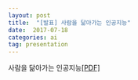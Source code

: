 ```yaml
---  
layout: post  
title:  "[발표] 사람을 닮아가는 인공지능"
date:  2017-07-18   
categories: ai   
tag: presentation  
---  
```


사람을 닮아가는 인공지능[[PDF]](../file/2017-AI/AI.pdf)